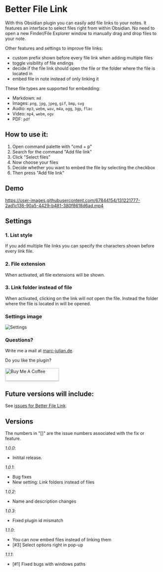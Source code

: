 # Better File Link

With this Obsidian plugin you can easily add file links to your notes. It features an interface to select files right from within Obsidian. No need to open a new Finder/File Explorer window to manually drag and drop files to your note.

Other features and settings to improve file links:
- custom prefix shown before every file link when adding multiple files
- toggle visibility of file endings
- decide if the file link should open the file or the folder where the file is located in
- embed file in note instead of only linking it

These file types are supported for embedding:
- Markdown: `md`
- Images: `png`, `jpg`, `jpeg`, `gif`, `bmp`, `svg`
- Audio: `mp3`, `webm`, `wav`, `m4a`, `ogg`, `3gp`, `flac`
- Video: `mp4`, `webm`, `ogv`
- PDF: `pdf`


## How to use it:
1. Open command palette with "cmd + p"
2. Search for the command "Add file link"
3. Click "Select files"
4. Now choose your files
5. Decide whether you want to embed the file by selecting the checkbox 
6. Then press "Add file link"

## Demo

https://user-images.githubusercontent.com/67844154/131221777-2ad1c138-90a5-4429-b481-380f8618d6ad.mp4

## Settings

### 1. List style
If you add multiple file links you can specify the characters shown before every link file.

### 2. File extension
When activated, all file extensions will be shown.

### 3. Link folder instead of file
When activated, clicking on the link will not open the file. Instead the folder where the file is located in will be opened.

### Settings image
![Settings](https://user-images.githubusercontent.com/67844154/131246371-68049aa6-34a5-421c-b478-513427525700.png)


### Questions?
Write me a mail at <a href="https://www.marc-julian.de">marc-julian.de</a>.

Do you like the plugin?<br><br>
<a href="https://www.buymeacoffee.com/marcjulian" target="_blank"><img src="https://www.buymeacoffee.com/assets/img/custom_images/orange_img.png" alt="Buy Me A Coffee" style="height: 41px !important;width: 174px !important;box-shadow: 0px 3px 2px 0px rgba(190, 190, 190, 0.5) !important;-webkit-box-shadow: 0px 3px 2px 0px rgba(190, 190, 190, 0.5) !important;" ></a>

## Future versions will include:
See <a href="https://github.com/marcjulianschwarz/obsidian-file-link/issues">issues for Better File Link</a>.

## Versions
The numbers in "[]" are the issue numbers associated with the fix or feature.

*1.0.0*: 
- Initital release.

*1.0.1*:
- Bug fixes
- New setting: Link folders instead of files

*1.0.2*:
- Name and description changes

*1.0.3*:
- Fixed plugin id mismatch

*1.1.0*:
- You can now embed files instead of linking them
- [#3] Select options right in pop-up

*1.1.1*:
- [#1] Fixed bugs with windows paths

